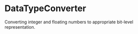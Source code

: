 # DataTypeConverter
Converting integer and floating numbers to appropriate bit-level representation.

